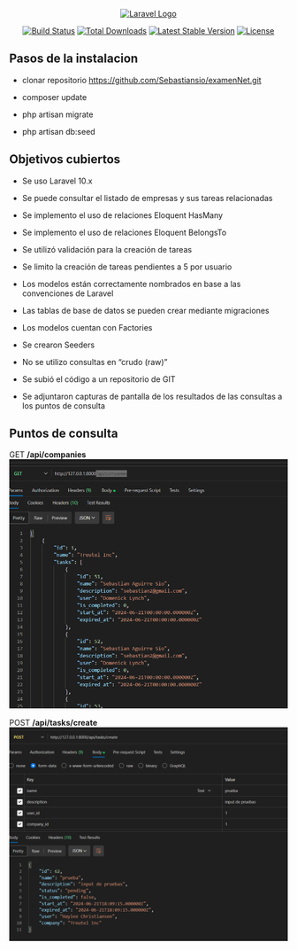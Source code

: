 <p align="center"><a href="https://laravel.com" target="_blank"><img src="https://raw.githubusercontent.com/laravel/art/master/logo-lockup/5%20SVG/2%20CMYK/1%20Full%20Color/laravel-logolockup-cmyk-red.svg" width="400" alt="Laravel Logo"></a></p>

<p align="center">
<a href="https://github.com/laravel/framework/actions"><img src="https://github.com/laravel/framework/workflows/tests/badge.svg" alt="Build Status"></a>
<a href="https://packagist.org/packages/laravel/framework"><img src="https://img.shields.io/packagist/dt/laravel/framework" alt="Total Downloads"></a>
<a href="https://packagist.org/packages/laravel/framework"><img src="https://img.shields.io/packagist/v/laravel/framework" alt="Latest Stable Version"></a>
<a href="https://packagist.org/packages/laravel/framework"><img src="https://img.shields.io/packagist/l/laravel/framework" alt="License"></a>
</p>

## Pasos de la instalacion
- clonar repositorio
https://github.com/Sebastiansio/examenNet.git 

- composer update

- php artisan migrate

- php artisan db:seed

## Objetivos cubiertos
- Se uso Laravel 10.x

- Se puede consultar el listado de empresas y sus tareas relacionadas

- Se implemento el uso de relaciones Eloquent HasMany

- Se implemento el uso de relaciones Eloquent BelongsTo

- Se utilizó validación para la creación de tareas

- Se limito la creación de tareas pendientes a 5 por usuario

- Los modelos están correctamente nombrados en base a las convenciones de Laravel

- Las tablas de base de datos se pueden crear mediante migraciones

- Los modelos cuentan con Factories

- Se crearon Seeders

- No se utilizo consultas en “crudo (raw)”

- Se subió el código a un repositorio de GIT

- Se adjuntaron capturas de pantalla de los resultados de las consultas a los puntos de consulta

## Puntos de consulta
GET
**/api/companies**
![Consulta de Companies](Captura%20de%20pantalla%202024-06-21%20114001.png)

POST
**/api/tasks/create**
![Consulta de Tasks](Captura%20de%20pantalla%202024-06-21%20120923.png)
